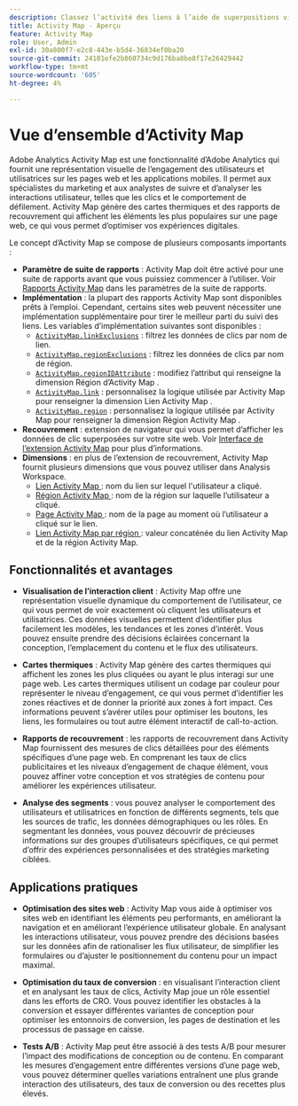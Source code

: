 ```yaml
---
description: Classez l’activité des liens à l’aide de superpositions visuelles pour surveiller l’engagement du public de vos pages web.
title: Activity Map - Aperçu
feature: Activity Map
role: User, Admin
exl-id: 30a800f7-e2c8-443e-b5d4-36834ef0ba20
source-git-commit: 24101efe2b860734c9d176ba8be8f17e26429442
workflow-type: tm+mt
source-wordcount: '605'
ht-degree: 4%

---
```


# Vue d’ensemble d’Activity Map

Adobe Analytics Activity Map est une fonctionnalité d’Adobe Analytics qui fournit une représentation visuelle de l’engagement des utilisateurs et utilisatrices sur les pages web et les applications mobiles. Il permet aux spécialistes du marketing et aux analystes de suivre et d’analyser les interactions utilisateur, telles que les clics et le comportement de défilement. Activity Map génère des cartes thermiques et des rapports de recouvrement qui affichent les éléments les plus populaires sur une page web, ce qui vous permet d’optimiser vos expériences digitales.

Le concept d’Activity Map se compose de plusieurs composants importants :

* **Paramètre de suite de rapports** : Activity Map doit être activé pour une suite de rapports avant que vous puissiez commencer à l’utiliser. Voir [Rapports Activity Map](/help/admin/admin/c-manage-report-suites/c-edit-report-suites/activity-map.md) dans les paramètres de la suite de rapports.
* **Implémentation** : la plupart des rapports Activity Map sont disponibles prêts à l’emploi. Cependant, certains sites web peuvent nécessiter une implémentation supplémentaire pour tirer le meilleur parti du suivi des liens. Les variables d’implémentation suivantes sont disponibles :
   * [`ActivityMap.linkExclusions`](/help/implement/vars/config-vars/activitymap-linkexclusions.md) : filtrez les données de clics par nom de lien.
   * [`ActivityMap.regionExclusions`](/help/implement/vars/config-vars/activitymap-regionexclusions.md) : filtrez les données de clics par nom de région.
   * [`ActivityMap.regionIDAttribute`](/help/implement/vars/config-vars/activitymap-regionidattribute.md) : modifiez l’attribut qui renseigne la dimension Région d’Activity Map .
   * [`ActivityMap.link`](/help/implement/vars/functions/activitymap-link.md) : personnalisez la logique utilisée par Activity Map pour renseigner la dimension Lien Activity Map .
   * [`ActivityMap.region`](/help/implement/vars/functions/activitymap-region.md) : personnalisez la logique utilisée par Activity Map pour renseigner la dimension Région Activity Map .
* **Recouvrement** : extension de navigateur qui vous permet d’afficher les données de clic superposées sur votre site web. Voir [Interface de l’extension Activity Map](overlay/overview.md) pour plus d’informations.
* **Dimensions** : en plus de l’extension de recouvrement, Activity Map fournit plusieurs dimensions que vous pouvez utiliser dans Analysis Workspace.
   * [Lien Activity Map ](/help/components/dimensions/activity-map-link.md) : nom du lien sur lequel l&#39;utilisateur a cliqué.
   * [Région Activity Map ](/help/components/dimensions/activity-map-region.md) : nom de la région sur laquelle l’utilisateur a cliqué.
   * [Page Activity Map ](/help/components/dimensions/activity-map-page.md) : nom de la page au moment où l’utilisateur a cliqué sur le lien.
   * [Lien Activity Map par région ](/help/components/dimensions/activity-map-link-by-region.md) : valeur concaténée du lien Activity Map et de la région Activity Map.

## Fonctionnalités et avantages

* **Visualisation de l’interaction client** : Activity Map offre une représentation visuelle dynamique du comportement de l’utilisateur, ce qui vous permet de voir exactement où cliquent les utilisateurs et utilisatrices. Ces données visuelles permettent d’identifier plus facilement les modèles, les tendances et les zones d’intérêt. Vous pouvez ensuite prendre des décisions éclairées concernant la conception, l’emplacement du contenu et le flux des utilisateurs.

* **Cartes thermiques** : Activity Map génère des cartes thermiques qui affichent les zones les plus cliquées ou ayant le plus interagi sur une page web. Les cartes thermiques utilisent un codage par couleur pour représenter le niveau d’engagement, ce qui vous permet d’identifier les zones réactives et de donner la priorité aux zones à fort impact. Ces informations peuvent s’avérer utiles pour optimiser les boutons, les liens, les formulaires ou tout autre élément interactif de call-to-action.

* **Rapports de recouvrement** : les rapports de recouvrement dans Activity Map fournissent des mesures de clics détaillées pour des éléments spécifiques d’une page web. En comprenant les taux de clics publicitaires et les niveaux d’engagement de chaque élément, vous pouvez affiner votre conception et vos stratégies de contenu pour améliorer les expériences utilisateur.

* **Analyse des segments** : vous pouvez analyser le comportement des utilisateurs et utilisatrices en fonction de différents segments, tels que les sources de trafic, les données démographiques ou les rôles. En segmentant les données, vous pouvez découvrir de précieuses informations sur des groupes d’utilisateurs spécifiques, ce qui permet d’offrir des expériences personnalisées et des stratégies marketing ciblées.

## Applications pratiques

* **Optimisation des sites web** : Activity Map vous aide à optimiser vos sites web en identifiant les éléments peu performants, en améliorant la navigation et en améliorant l’expérience utilisateur globale. En analysant les interactions utilisateur, vous pouvez prendre des décisions basées sur les données afin de rationaliser les flux utilisateur, de simplifier les formulaires ou d’ajuster le positionnement du contenu pour un impact maximal.

* **Optimisation du taux de conversion** : en visualisant l’interaction client et en analysant les taux de clics, Activity Map joue un rôle essentiel dans les efforts de CRO. Vous pouvez identifier les obstacles à la conversion et essayer différentes variantes de conception pour optimiser les entonnoirs de conversion, les pages de destination et les processus de passage en caisse.

* **Tests A/B** : Activity Map peut être associé à des tests A/B pour mesurer l’impact des modifications de conception ou de contenu. En comparant les mesures d’engagement entre différentes versions d’une page web, vous pouvez déterminer quelles variations entraînent une plus grande interaction des utilisateurs, des taux de conversion ou des recettes plus élevés.

